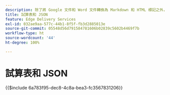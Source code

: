 ```yaml
---
description: 除了將 Google 文件和 Word 文件轉換為 Markdown 和 HTML 標記之外，AEM 還可將電子表格 (Microsoft Excel 工作簿和 Google Sheet) 轉換為可由網站或 Web 應用程式輕鬆使用的 JSON 文件。
title: 試算表和 JSON
feature: Edge Delivery Services
exl-id: 032ae9aa-577c-44b1-8f5f-fb3d2885013e
source-git-commit: 05548d56d791584781606b02839c5602b4469f7b
workflow-type: ht
source-wordcount: '44'
ht-degree: 100%

---
```


# 試算表和 JSON

{{$include 6a783f95-dec8-4c8a-bea3-fc3567831206}}
